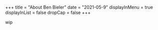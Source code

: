 +++
title = "About Ben Bieler"
date = "2021-05-9"
displayInMenu = true
displayInList = false
dropCap = false
+++

wip
